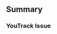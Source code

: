 ## Summary

<!-- Provide a brief description of the changes. -->

### YouTrack Issue

<!-- List any related issues. -->
